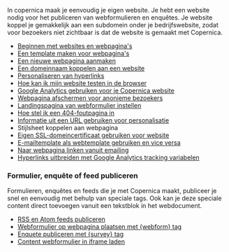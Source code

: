In copernica maak je eenvoudig je eigen website. Je hebt een website
nodig voor het publiceren van webformulieren en enquêtes. Je website
koppel je gemakkelijk aan een subdomein onder je bedrijfswebsite, zodat
voor bezoekers niet zichtbaar is dat de website is gemaakt met
Copernica.

-   [Beginnen met websites en
    webpagina's](http://www.copernica.com/nl/ondersteuning/beginnen-met-websites-en-webpaginas)
-   [Een template maken voor
    webpagina's](http://www.copernica.com/nl/ondersteuning/een-template-maken-voor-webpaginas)
-   [Een nieuwe webpagina
    aanmaken](http://www.copernica.com/nl/ondersteuning/een-nieuwe-webpagina-aanmaken)
-   [Een domeinnaam koppelen aan een
    website](http://www.copernica.com/nl/ondersteuning/een-domeinnaam-koppelen-aan-een-website)
-   [Personaliseren van
    hyperlinks](http://www.copernica.com/nl/ondersteuning/personaliseren-van-hyperlinks)
-   [Hoe kan ik mijn website testen in de
    browser](http://www.copernica.com/nl/ondersteuning/hoe-kan-ik-mijn-website-testen-in-de-browser)
-   [Google Analytics gebruiken voor je Copernica
    website](http://www.copernica.com/nl/ondersteuning/google-analytics-gebruiken-voor-je-copernica-website)
-   [Webpagina afschermen voor anonieme
    bezoekers](http://www.copernica.com/nl/ondersteuning/webpagina-afschermen-voor-anonieme-bezoekers)
-   [Landingspagina van webformulier
    instellen](http://www.copernica.com/nl/ondersteuning/de-landingspagina-van-een-webformulier-instellen)
-   [Hoe stel ik een 404-foutpagina
    in](http://www.copernica.com/nl/ondersteuning/hoe-stel-ik-een-404-foutpagina-in)
-   [Informatie uit een URL gebruiken voor
    personalisatie](http://www.copernica.com/nl/ondersteuning/informatie-uit-een-url-gebruiken-voor-personalisatie)
-   Stijlsheet koppelen aan webpagina
-   [Eigen SSL-domeincertificaat gebruiken voor
    website](http://www.copernica.com/nl/ondersteuning/eigen-ssl-domeincertificaat-gebruiken-voor-website)
-   [E-mailtemplate als webtemplate gebruiken en vice
    versa](http://www.copernica.com/nl/ondersteuning/e-mailtemplate-als-webtemplate-gebruiken-en-vice-versa)
-   [Naar webpagina linken vanuit
    emailing](http://www.copernica.com/nl/ondersteuning/naar-webpagina-linken-vanuit-emailing)
-   [Hyperlinks uitbreiden met Google Analytics tracking
    variabelen](http://www.copernica.com/nl/ondersteuning/hyperlinks-uitbreiden-met-google-analytics-variabelen)

### Formulier, enquête of feed publiceren

Formulieren, enquêtes en feeds die je met Copernica maakt, publiceer je
snel en eenvoudig met behulp van speciale tags. Ook kan je deze speciale
content direct toevoegen vanuit een tekstblok in het webdocument.

-   [RSS en Atom feeds
    publiceren](http://www.copernica.com/nl/ondersteuning/de-loadfeed-functie)
-   [Webformulier op webpagina plaatsen met {webform}
    tag](http://www.copernica.com/nl/ondersteuning/webformulier-op-webpagina-plaatsen)
-   [Enquete publiceren met {survey}
    tag](http://www.copernica.com/nl/ondersteuning/enquete-in-webpagina-invoegen)
-   [Content webformulier in iframe
    laden](http://www.copernica.com/nl/ondersteuning/content-webformulier-in-iframe-laden)

